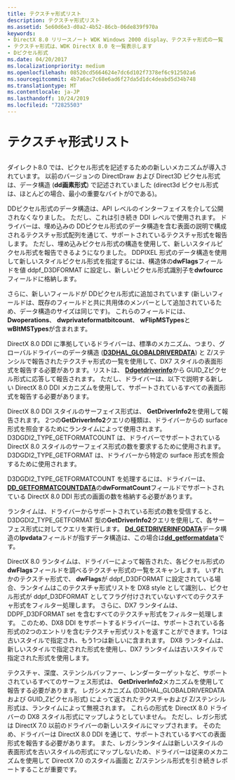 ```yaml
---
title: テクスチャ形式リスト
description: テクスチャ形式リスト
ms.assetid: 5e60d6e3-d0a2-4b52-86cb-06de839f970a
keywords:
- DirectX 8.0 リリースノート WDK Windows 2000 display、テクスチャ形式の一覧
- テクスチャ形式は、WDK DirectX 8.0 を一覧表示します
- Dピクセル形式
ms.date: 04/20/2017
ms.localizationpriority: medium
ms.openlocfilehash: 08520cd5664624e7dc6d102f7378ef6c912502a6
ms.sourcegitcommit: 4b7a6ac7c68e6ad6f27da5d1dc4deabd5d34b748
ms.translationtype: MT
ms.contentlocale: ja-JP
ms.lasthandoff: 10/24/2019
ms.locfileid: "72825503"
---
```

# <a name="the-texture-format-list"></a>テクスチャ形式リスト


## <span id="ddk_the_texture_format_list_gg"></span><span id="DDK_THE_TEXTURE_FORMAT_LIST_GG"></span>


ダイレクト8.0 では、ピクセル形式を記述するための新しいメカニズムが導入されています。 以前のバージョンの DirectDraw および Direct3D ピクセル形式は、データ構造 (**dd画素形式**) で記述されていました (direct3d ピクセル形式は、ほとんどの場合、最小の重要なバイトが0である)。

DDピクセル形式のデータ構造は、API レベルのインターフェイスを介して公開されなくなりました。 ただし、これは引き続き DDI レベルで使用されます。 ドライバーは、埋め込みの DDピクセル形式のデータ構造を含む表面の説明で構成されるテクスチャ形式配列を通じて、サポートされているテクスチャ形式を報告します。 ただし、埋め込みピクセル形式の構造を使用して、新しいスタイルピクセル形式を報告できるようになりました。 DDPIXEL 形式のデータ構造を使用して新しいスタイルピクセル形式を指定するには、構造体の**dwFlags**フィールドを値 ddpf\_D3DFORMAT に設定し、新しいピクセル形式識別子を**dwfourcc**フィールドに格納します。

さらに、新しいフィールドが DDピクセル形式に追加されています (新しいフィールドは、既存のフィールドと共に共用体のメンバーとして追加されているため、データ構造のサイズは同じです)。 これらのフィールドには、 **Dwoperations**、 **dwprivateformatbitcount**、 **wFlipMSTypes**と**wBltMSTypes**が含まれます。

DirectX 8.0 DDI に準拠しているドライバーは、標準のメカニズム、つまり、グローバルドライバーのデータ構造 ([**D3DHAL\_GLOBALDRIVERDATA**](https://docs.microsoft.com/windows-hardware/drivers/ddi/d3dhal/ns-d3dhal-_d3dhal_globaldriverdata)) と Z/ステンシルで報告されたテクスチャ形式の一覧を使用して、DX7 スタイルの表面形式を報告する必要があります。リストは、 [**Ddgetdriverinfo**](https://docs.microsoft.com/windows/desktop/api/ddrawint/nc-ddrawint-pdd_getdriverinfo)から GUID\_Zピクセル形式に応答して報告されます。 ただし、ドライバーは、以下で説明する新しい DirectX 8.0 DDI メカニズムを使用して、サポートされているすべての表面形式を報告する必要があります。

DirectX 8.0 DDI スタイルのサーフェイス形式は、 **GetDriverInfo2**を使用して報告されます。 2つの**GetDriverInfo2**クエリの種類は、ドライバーからの surface 形式を照会するためにランタイムによって使用されます。 D3DGDI2\_TYPE\_GETFORMATCOUNT は、ドライバーでサポートされている DirectX 8.0 スタイルのサーフェイス形式の数を要求するために使用されます。 D3DGDI2\_TYPE\_GETFORMAT は、ドライバーから特定の surface 形式を照会するために使用されます。

D3DGDI2\_TYPE\_GETFORMATCOUNT を処理するには、ドライバーは、 [**DD\_GETFORMATCOUNTDATA**](https://docs.microsoft.com/windows-hardware/drivers/ddi/d3dhal/ns-d3dhal-_dd_getformatcountdata)の**dwFormatCount**フィールドでサポートされている DirectX 8.0 DDI 形式の画面の数を格納する必要があります。

ランタイムは、ドライバーからサポートされている形式の数を受信すると、D3DGDI2\_TYPE\_GETFORMAT 型の**GetDriverInfo2**クエリを使用して、各サーフェス形式に対してクエリを実行します。 [**Dd\_GETDRIVERINFODATA**](https://docs.microsoft.com/windows/desktop/api/ddrawint/ns-ddrawint-_dd_getdriverinfodata)データ構造の**lpvdata**フィールドが指すデータ構造は、この場合は[**dd\_getformatdata**](https://docs.microsoft.com/windows-hardware/drivers/ddi/d3dhal/ns-d3dhal-_dd_getformatdata)です。

DirectX 8.0 ランタイムは、ドライバーによって報告された、各ピクセル形式の**dwFlags**フィールドを調べるテクスチャ形式の一覧をスキャンします。 いずれかのテクスチャ形式で、 **dwFlags**が ddpf\_D3DFORMAT に設定されている場合、ランタイムはこのテクスチャ形式リストを DX8 style として識別し、ピクセル形式が ddpf\_D3DFORMAT としてフラグ付けされていないすべてのテクスチャ形式をフィルター処理します。 さらに、DX7 ランタイムは、DDPF\_D3DFORMAT set を含むすべてのテクスチャ形式をフィルター処理します。 このため、DX8 DDI をサポートするドライバーは、サポートされている各形式の2つのエントリを含むテクスチャ形式リストを返すことができます。1つは古いスタイルで指定され、もう1つは新しいに含まれます。 DX8 ランタイムは、新しいスタイルで指定された形式を使用し、DX7 ランタイムは古いスタイルで指定された形式を使用します。

テクスチャ、深度、ステンシルバッファー、レンダーターゲットなど、サポートされているすべてのサーフェス形式は、 **GetDriverInfo2**メカニズムを使用して報告する必要があります。 レガシメカニズム (D3DHAL\_GLOBALDRIVERDATA および GUID\_Zピクセル形式) によって返されたテクスチャおよび Z/ステンシル形式は、ランタイムによって無視されます。 これらの形式を DirectX 8.0 ドライバーの DX8 スタイル形式にマップしようとしていません。 ただし、レガシ形式は DirectX 7.0 以前のドライバーの新しいスタイルにマップされます。 そのため、ドライバーは DirectX 8.0 DDI を通じて、サポートされているすべての表面形式を報告する必要があります。 また、レガシランタイムは新しいスタイルの表面形式を古いスタイルの形式にマップしないため、ドライバーは従来のメカニズムを使用して DirectX 7.0 のスタイル画面と Z/ステンシル形式を引き続きレポートすることが重要です。

 

 





